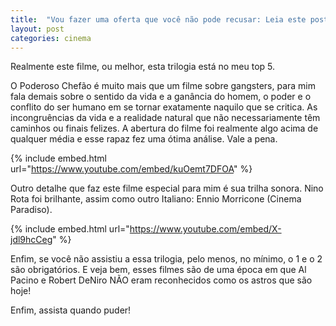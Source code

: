 ```yaml
---
title:  "Vou fazer uma oferta que você não pode recusar: Leia este post! "
layout: post
categories: cinema 
---
```


Realmente este filme, ou melhor, esta trilogia está no meu top 5. 


O Poderoso Chefão é muito mais que um filme sobre gangsters, para mim fala demais sobre o sentido da vida e a ganância do homem, o poder e o conflito do ser humano em se tornar exatamente naquilo que se critica. As incongruências da vida e a realidade natural que não necessariamente têm caminhos ou finais felizes. A abertura do filme foi realmente algo acima de qualquer média e esse rapaz fez uma ótima análise. Vale a pena. 


{% include embed.html url="https://www.youtube.com/embed/kuOemt7DFOA" %}

Outro detalhe que faz este filme especial para mim é sua trilha sonora. Nino Rota foi brilhante, assim como outro Italiano: Ennio Morricone (Cinema Paradiso). 

{% include embed.html url="https://www.youtube.com/embed/X-jdl9hcCeg" %}

Enfim, se você não assistiu a essa trilogia, pelo menos, no mínimo, o 1 e o 2 são obrigatórios. E veja bem, esses filmes são de uma época em que Al Pacino e Robert DeNiro NÃO eram reconhecidos como os astros que são hoje! 

Enfim, assista quando puder! 